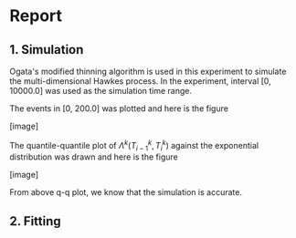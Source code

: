 # Report

## 1. Simulation

Ogata's modified thinning algorithm is used in this experiment to simulate the multi-dimensional Hawkes process. In the experiment, interval [0, 10000.0] was used as the simulation time range. 

The events in [0, 200.0] was plotted and here is the figure

[image]

The quantile-quantile plot of $\Lambda^k(T_{i-1}^k, T_i^k)$ against the exponential distribution was drawn and here is the figure

[image]

From above q-q plot, we know that the simulation is accurate. 

## 2. Fitting

